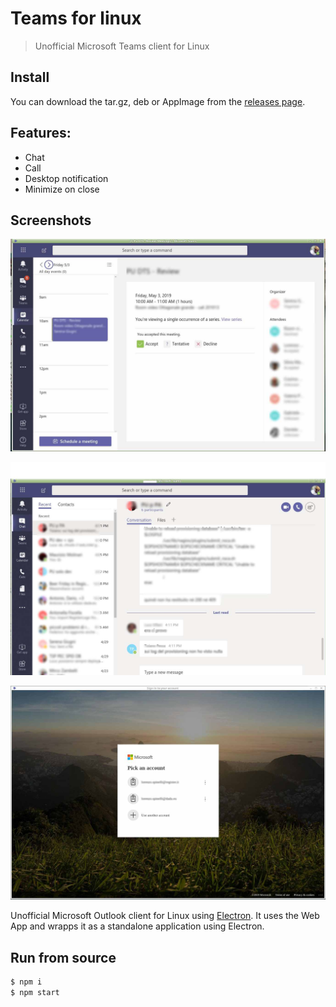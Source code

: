# Teams for linux

> Unofficial Microsoft Teams client for Linux

## Install

You can download the tar.gz, deb or AppImage from the [releases page](https://github.com/Spyna/teams-for-linux/releases).


## Features: 

* Chat
* Call
* Desktop notification
* Minimize on close

## Screenshots

![Teams for linux Calendar feature screenshot](./images/teams-for-linux-screenshot-calendar.jpg)


![Teams for linux Chat feature screenshot](./images/teams-for-linux-screenshot-chats.jpg)


![Teams for linux Login feature screenshot](./images/teams-for-linux-screenshot-login.jpg)


Unofficial Microsoft Outlook client for Linux using [Electron](https://electronjs.org/).
It uses the Web App and wrapps it as a standalone application using Electron.


## Run from source

```bash
$ npm i
$ npm start
```

